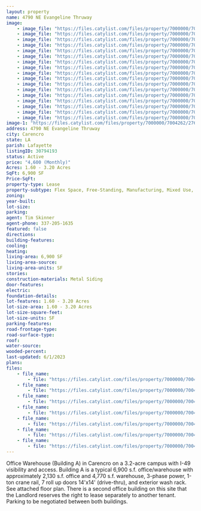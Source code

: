 ```yaml
---
layout: property
name: 4790 NE Evangeline Thruway
image:
    - image_file: "https://files.catylist.com/files/property/7000000/7004262/27615621_4906NEEvangelineThruway_12.jpg"
    - image_file: "https://files.catylist.com/files/property/7000000/7004262/27615619_4906NEEvangelineThruway_10.jpg"
    - image_file: "https://files.catylist.com/files/property/7000000/7004262/27615612_4906NEEvangelineThruway_6.jpg"
    - image_file: "https://files.catylist.com/files/property/7000000/7004262/27615622_4906NEEvangelineThruway_13.jpg"
    - image_file: "https://files.catylist.com/files/property/7000000/7004262/27615618_4906NEEvangelineThruway_9.jpg"
    - image_file: "https://files.catylist.com/files/property/7000000/7004262/27615617_4906NEEvangelineThruway_8.jpg"
    - image_file: "https://files.catylist.com/files/property/7000000/7004262/27615614_4906NEEvangelineThruway_2.jpg"
    - image_file: "https://files.catylist.com/files/property/7000000/7004262/27615615_4906NEEvangelineThruway_3.jpg"
    - image_file: "https://files.catylist.com/files/property/7000000/7004262/27615616_4906NEEvangelineThruway_5.jpg"
    - image_file: "https://files.catylist.com/files/property/7000000/7004262/27615637_Warehouse_Drive_Thru_Doors.jpg"
    - image_file: "https://files.catylist.com/files/property/7000000/7004262/27615633_Warehouse_2.jpg"
    - image_file: "https://files.catylist.com/files/property/7000000/7004262/27615634_Warehouse_3.jpg"
    - image_file: "https://files.catylist.com/files/property/7000000/7004262/27615640_Pic1.jpg"
    - image_file: "https://files.catylist.com/files/property/7000000/7004262/27615641_Pic2.jpg"
    - image_file: "https://files.catylist.com/files/property/7000000/7004262/27615642_Pic3.jpg"
    - image_file: "https://files.catylist.com/files/property/7000000/7004262/27615643_Pic5.jpg"
    - image_file: "https://files.catylist.com/files/property/7000000/7004262/27615639_Kitchen.jpg"
image-1: "https://files.catylist.com/files/property/7000000/7004262/27615620_4906NEEvangelineThruway_11__1_.jpg"
address: 4790 NE Evangeline Thruway
city: Carencro
state: LA
parish: Lafayette
listingID: 30794193
status: Active
price: "4,600 (Monthly)"
Acres: 1.60 - 3.20 Acres
SqFt: 6,900 SF
Price-SqFt:
property-type: Lease
property-subtype: Flex Space, Free-Standing, Manufacturing, Mixed Use, Light Industrial, Research &amp; Development, Warehouse/Distribution, Other
zoning:
year-built:
lot-size:
parking:
agent: Tim Skinner
agent-phone: 337-205-1635
featured: false
directions:
building-features:
cooling:
heating:
living-area: 6,900 SF
living-area-source:
living-area-units: SF
stories:
construction-materials: Metal Siding
door-features:
electric:
foundation-details:
lot-features: 1.60 - 3.20 Acres
lot-size-area: 1.60 - 3.20 Acres
lot-size-square-feet:
lot-size-units: SF
parking-features:
road-frontage-type:
road-surface-type:
roof:
water-source:
wooded-percent:
last-updated: 6/1/2023
plans:
files:
    - file_name: 
        - file: "https://files.catylist.com/files/property/7000000/7004262/raw_27615623_Site_Survey.pdf"
    - file_name: 
        - file: "https://files.catylist.com/files/property/7000000/7004262/raw_27615625_Floor_Plan___Front_Building.pdf"
    - file_name: 
        - file: "https://files.catylist.com/files/property/7000000/7004262/raw_27615626_Floor_Plan___Rear_Office_Building.pdf"
    - file_name: 
        - file: "https://files.catylist.com/files/property/7000000/7004262/raw_27615631_Flood_Determination_Disclosure.pdf"
    - file_name: 
        - file: "https://files.catylist.com/files/property/7000000/7004262/raw_27659619_Flyer___4790_NE_Ev_Thruway___Tim.pdf"
    - file_name: 
        - file: "https://files.catylist.com/files/property/7000000/7004262/raw_28153391__2__Flyer__4790_NE_Ev_Thruway_Rear_Building_Tim__1_.pdf"
    - file_name: 
        - file: "https://files.catylist.com/files/property/7000000/7004262/raw_28153392_1__Flyer__4790_NE_Ev_Thruway_Tim_Front_Building___1_.pdf"
---
```

Office Warehouse (Building A) in Carencro on a 3.2-acre campus with I-49 visibility and access. Building A is a typical 6,900 s.f. office/warehouse with approximately 2,130 s.f. office and 4,770 s.f. warehouse, 3-phase power, 1-ton crane rail, 7 roll up doors 14'x14' (drive-thru), and exterior wash rack. See attached floor plan. There is a second office building on this site that the Landlord reserves the right to lease separately to another tenant. Parking to be negotiated between both buildings.
